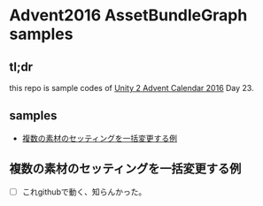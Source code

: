 # Advent2016 AssetBundleGraph samples

## tl;dr

this repo is sample codes of [Unity 2 Advent Calendar 2016](http://qiita.com/advent-calendar/2016/unity2)
Day 23.

## samples
- [複数の素材のセッティングを一括変更する例](##複数の素材のセッティングを一括変更する例)

## 複数の素材のセッティングを一括変更する例
- [ ] これgithubで動く、知らんかった。

